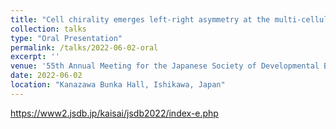 ```yaml
---
title: "Cell chirality emerges left-right asymmetry at the multi-cellular level: left-right asymmetric formation of lamellipodia and focal adhesions drives collective migration"
collection: talks
type: "Oral Presentation"
permalink: /talks/2022-06-02-oral
excerpt: ''
venue: '55th Annual Meeting for the Japanese Society of Developmental Biologists'
date: 2022-06-02
location: "Kanazawa Bunka Hall, Ishikawa, Japan"
---
```


<a href="https://www2.jsdb.jp/kaisai/jsdb2022/index-e.php">https://www2.jsdb.jp/kaisai/jsdb2022/index-e.php</a>
